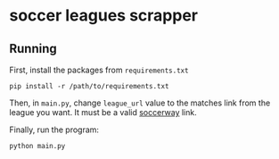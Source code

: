 # soccer leagues scrapper

## Running
First, install the packages from ``requirements.txt``
```
pip install -r /path/to/requirements.txt
```

Then, in ``main.py``, change ``league_url`` value to the matches link from the league you want. It must be a valid [soccerway](int.soccerway.com) link.

Finally, run the program:
```
python main.py
```